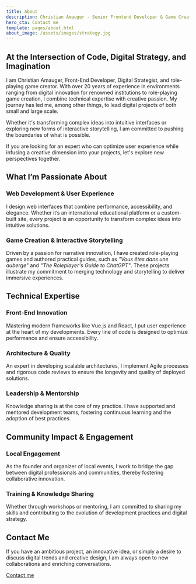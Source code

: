```yaml
---
title: About
description: Christian Amauger - Senior Frontend Developer & Game Creator
hero_cta: Contact me
template: pages/about.html
about_image: /assets/images/strategy.jpg
---
```


  <section class="intro">
    <h2>At the Intersection of Code, Digital Strategy, and Imagination</h2>
      <p>I am Christian Amauger, Front-End Developer, Digital Strategist, and role-playing game creator. With over 20 years of experience in environments ranging from digital innovation for renowned institutions to role-playing game creation, I combine technical expertise with creative passion. My journey has led me, among other things, to lead digital projects of both small and large scale.</p>
      <p>Whether it's transforming complex ideas into intuitive interfaces or exploring new forms of interactive storytelling, I am committed to pushing the boundaries of what is possible.</p>
      <p>If you are looking for an expert who can optimize user experience while infusing a creative dimension into your projects, let's explore new perspectives together.</p>
  </section>

  <section class="passions">
    <h2>What I’m Passionate About</h2>
    <div class="passions-grid">
      <div class="passion-card">
        <h3 class="card-title">Web Development & User Experience</h3>
        <p>I design web interfaces that combine performance, accessibility, and elegance. Whether it’s an international educational platform or a custom-built site, every project is an opportunity to transform complex ideas into intuitive solutions.</p>
      </div>
      <div class="passion-card">
        <h3 class="card-title">Game Creation & Interactive Storytelling</h3>
        <p>Driven by a passion for narrative innovation, I have created role-playing games and authored practical guides, such as <em>"Vous êtes dans une auberge"</em> and <em>"The Roleplayer's Guide to ChatGPT"</em>. These projects illustrate my commitment to merging technology and storytelling to deliver immersive experiences.</p>
      </div>
    </div>

  </section>

  <section class="expertise">
    <h2>Technical Expertise</h2>
    <div class="expertise-grid">
      <div class="expertise-card">
        <h3 class="card-title">Front-End Innovation</h3>
        <p>Mastering modern frameworks like Vue.js and React, I put user experience at the heart of my developments. Every line of code is designed to optimize performance and ensure accessibility.</p>
      </div>
      <div class="expertise-card">
        <h3 class="card-title">Architecture & Quality</h3>
        <p>An expert in developing scalable architectures, I implement Agile processes and rigorous code reviews to ensure the longevity and quality of deployed solutions.</p>
      </div>
      <div class="expertise-card">
        <h3 class="card-title">Leadership & Mentorship</h3>
        <p>Knowledge sharing is at the core of my practice. I have supported and mentored development teams, fostering continuous learning and the adoption of best practices.</p>
      </div>
    </div>

  </section>

  <section class="impact">
    <h2>Community Impact & Engagement</h2>
    <div class="impact-grid">
      <div class="impact-card">
        <h3 class="card-title">Local Engagement</h3>
        <p>As the founder and organizer of local events, I work to bridge the gap between digital professionals and communities, thereby fostering collaborative innovation.</p>
      </div>
      <div class="impact-card">
        <h3 class="card-title">Training & Knowledge Sharing</h3>
        <p>Whether through workshops or mentoring, I am committed to sharing my skills and contributing to the evolution of development practices and digital strategy.</p>
      </div>
    </div>

  </section>

  <section class="contact">
    <h2>Contact Me</h2>
    <div class="contact-content">
      <p>If you have an ambitious project, an innovative idea, or simply a desire to discuss digital trends and creative design, I am always open to new collaborations and enriching conversations.</p>
      <a href="mailto:christian@amauger.com" class="btn btn-primary"><i class="fa-solid fa-envelope"></i> Contact me</a>
    </div>
  </section>

